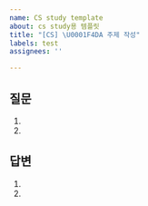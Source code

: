 ```yaml
---
name: CS study template
about: cs study용 템플릿
title: "[CS] \U0001F4DA 주제 작성"
labels: test
assignees: ''

---
```


## 질문
1. 
2.

## 답변
1. 
2.
